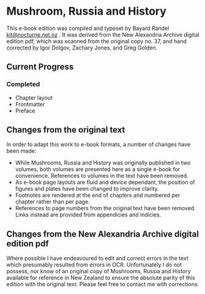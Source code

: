 # Mushroom, Russia and History

This e-book edition was compiled and typeset by Bayard Randel <kit@nocturne.net.nz> . It was derived from the New Alexandria Archive digital edition pdf, which was scanned from the original copy no. 37, and hand corrected by Igor Dolgov, Zachary Jones, and Greg Golden.

## Current Progress

### Completed
* Chapter layout
* Frontmatter
* Preface

## Changes from the original text

In order to adapt this work to e-book formats, a number of changes have been made:

* While Mushrooms, Russia and History was originally published in two volumes, both volumes are presented here as a single e-book for convenience. References to volumes in the text have been removed.
* As e-book page layouts are fluid and device dependant, the position of figures and plates have been changed to improve clarity.
* Footnotes are rendered at the end of chapters and numbered per chapter rather than per page.
* References to page numbers from the original text have been removed. Links instead are provided from appendicies and indicies.

## Changes from the New Alexandria Archive digital edition pdf

Where possible I have endeavoured to edit and correct errors in the text which presumably resulted from errors in OCR. Unfortunately I do not possess, nor know of an original copy of Mushrooms, Russia and History available for reference in New Zealand to ensure the absolute parity of this edition with the original text. Please feel free to contact me with corrections.
